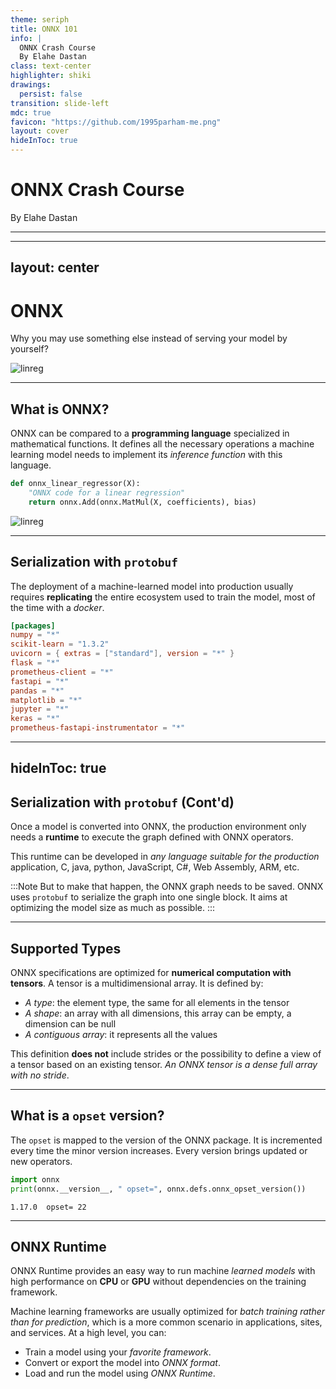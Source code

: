```yaml
---
theme: seriph
title: ONNX 101
info: |
  ONNX Crash Course
  By Elahe Dastan
class: text-center
highlighter: shiki
drawings:
  persist: false
transition: slide-left
mdc: true
favicon: "https://github.com/1995parham-me.png"
layout: cover
hideInToc: true
---
```


# ONNX Crash Course

By Elahe Dastan

<div class="abs-br m-6 flex">
  <a href="https://github.com/1995parham-learning/onnx101" target="_blank" alt="GitHub" title="Open in GitHub"
    class="text-xl slidev-icon-btn opacity-50 !border-none !hover:text-white">
    <carbon-logo-github />
  </a>
</div>

---

<Toc />

---
layout: center
---

# ONNX <twemoji-thinking-face />

Why you may use something else instead of serving your model by yourself?

<img alt="linreg" src="/247-complexity.png" class="rounded mx-auto d-block shadow h-60" />

---

## What is ONNX?

ONNX can be compared to a **programming language** specialized in mathematical functions.
It defines all the necessary operations a machine learning model needs to implement
its _inference function_ with this language.

```python
def onnx_linear_regressor(X):
    "ONNX code for a linear regression"
    return onnx.Add(onnx.MatMul(X, coefficients), bias)
```

<img alt="linreg" src="/linreg1.png" class="rounded mx-auto d-block shadow h-60" />

---

## Serialization with `protobuf`

The deployment of a machine-learned model into production usually requires **replicating** the entire ecosystem
used to train the model, most of the time with a _docker_.

```toml
[packages]
numpy = "*"
scikit-learn = "1.3.2"
uvicorn = { extras = ["standard"], version = "*" }
flask = "*"
prometheus-client = "*"
fastapi = "*"
pandas = "*"
matplotlib = "*"
jupyter = "*"
keras = "*"
prometheus-fastapi-instrumentator = "*"
```

---
hideInToc: true
---

## Serialization with `protobuf` (Cont'd)

Once a model is converted into ONNX, the production environment only needs a **runtime** to execute the graph
defined with ONNX operators.

This runtime can be developed in _any language suitable for the production_ application,
C, java, python, JavaScript, C#, Web Assembly, ARM, etc.

:::Note
But to make that happen, the ONNX graph needs to be saved.
ONNX uses `protobuf` to serialize the graph into one single block.
It aims at optimizing the model size as much as possible.
:::

---

## Supported Types

ONNX specifications are optimized for **numerical computation with tensors**.
A tensor is a multidimensional array. It is defined by:

- _A type_: the element type, the same for all elements in the tensor
- _A shape_: an array with all dimensions, this array can be empty, a dimension can be null
- _A contiguous array_: it represents all the values

This definition **does not** include strides or the possibility to define a view of a tensor based
on an existing tensor. _An ONNX tensor is a dense full array with no stride_.

---

## What is a `opset` version?

The `opset` is mapped to the version of the ONNX package.
It is incremented every time the minor version increases. Every version brings updated or new operators.

```python
import onnx
print(onnx.__version__, " opset=", onnx.defs.onnx_opset_version())
```

```console
1.17.0  opset= 22
```

---

## ONNX Runtime

ONNX Runtime provides an easy way to run machine _learned models_ with high performance on **CPU** or **GPU**
without dependencies on the training framework.

Machine learning frameworks are usually optimized for _batch training rather than for prediction_,
which is a more common scenario in applications, sites, and services. At a high level, you can:

<v-clicks>

- Train a model using your _favorite framework_. <twemoji-teacher />
- Convert or export the model into _ONNX format_. <twemoji-package />
- Load and run the model using _ONNX Runtime_. <twemoji-rocket />

</v-clicks>
